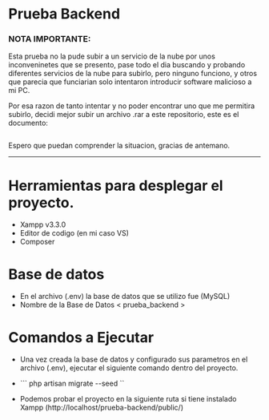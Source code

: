 
# Prueba Backend

### NOTA IMPORTANTE:
Esta prueba no la pude subir a un servicio de la nube por unos inconveninetes que se presento, pase todo el dia buscando y probando diferentes servicios de la nube para subirlo, pero ninguno funciono, y otros que parecia que funciarian solo intentaron introducir software malicioso a mi PC.

Por esa razon de tanto intentar y no poder encontrar uno que me permitira subirlo, decidi mejor subir un archivo .rar a este repositorio, este es el documento:

<p align="center">
<img src="" alt="">
</p>
Espero que puedan comprender la situacion, gracias de antemano.

---

# Herramientas para desplegar el proyecto.
- Xampp v3.3.0
- Editor de codigo (en mi caso VS)
- Composer
# Base de datos
- En el archivo (.env) la base de datos que se utilizo fue (MySQL)
- Nombre de la Base de Datos <  prueba_backend  >

# Comandos a Ejecutar
- Una vez creada la base de datos y configurado sus parametros en el archivo (.env), ejecutar el siguiente comando dentro del proyecto.
- ``` php artisan migrate --seed ``

- Podemos probar el proyecto en la siguiente ruta si tiene instalado Xampp (http://localhost/prueba-backend/public/)
